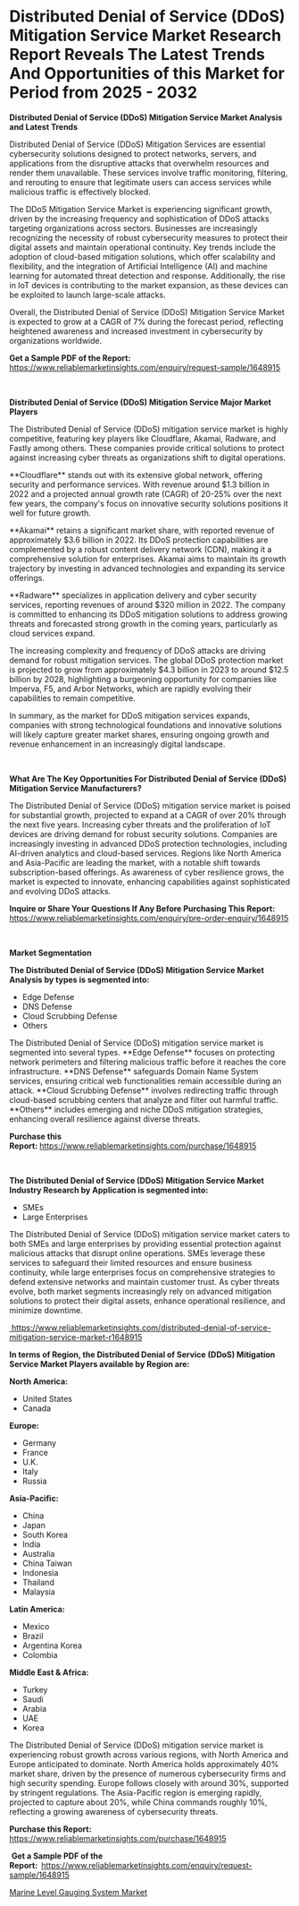 <p><h1>Distributed Denial of Service (DDoS) Mitigation Service Market Research Report Reveals The Latest Trends And Opportunities of this Market for Period from 2025 - 2032</h1></p><p><strong>Distributed Denial of Service (DDoS) Mitigation Service Market Analysis and Latest Trends</strong></p>
<p><p>Distributed Denial of Service (DDoS) Mitigation Services are essential cybersecurity solutions designed to protect networks, servers, and applications from the disruptive attacks that overwhelm resources and render them unavailable. These services involve traffic monitoring, filtering, and rerouting to ensure that legitimate users can access services while malicious traffic is effectively blocked. </p><p>The DDoS Mitigation Service Market is experiencing significant growth, driven by the increasing frequency and sophistication of DDoS attacks targeting organizations across sectors. Businesses are increasingly recognizing the necessity of robust cybersecurity measures to protect their digital assets and maintain operational continuity. Key trends include the adoption of cloud-based mitigation solutions, which offer scalability and flexibility, and the integration of Artificial Intelligence (AI) and machine learning for automated threat detection and response. Additionally, the rise in IoT devices is contributing to the market expansion, as these devices can be exploited to launch large-scale attacks.</p><p>Overall, the Distributed Denial of Service (DDoS) Mitigation Service Market is expected to grow at a CAGR of 7% during the forecast period, reflecting heightened awareness and increased investment in cybersecurity by organizations worldwide.</p></p>
<p><strong>Get a Sample PDF of the Report:&nbsp;</strong> <a href="https://www.reliablemarketinsights.com/enquiry/request-sample/1648915?utm_campaign=3584&utm_medium=2&utm_source=Github&utm_content=ia&utm_term=26032025&utm_id=distributed-denial-of-service-ddos-mitigation-service">https://www.reliablemarketinsights.com/enquiry/request-sample/1648915</a></p>
<p>&nbsp;</p>
<p><strong>Distributed Denial of Service (DDoS) Mitigation Service Major Market Players</strong></p>
<p><p>The Distributed Denial of Service (DDoS) mitigation service market is highly competitive, featuring key players like Cloudflare, Akamai, Radware, and Fastly among others. These companies provide critical solutions to protect against increasing cyber threats as organizations shift to digital operations.</p><p>**Cloudflare** stands out with its extensive global network, offering security and performance services. With revenue around $1.3 billion in 2022 and a projected annual growth rate (CAGR) of 20-25% over the next few years, the company's focus on innovative security solutions positions it well for future growth.</p><p>**Akamai** retains a significant market share, with reported revenue of approximately $3.6 billion in 2022. Its DDoS protection capabilities are complemented by a robust content delivery network (CDN), making it a comprehensive solution for enterprises. Akamai aims to maintain its growth trajectory by investing in advanced technologies and expanding its service offerings.</p><p>**Radware** specializes in application delivery and cyber security services, reporting revenues of around $320 million in 2022. The company is committed to enhancing its DDoS mitigation solutions to address growing threats and forecasted strong growth in the coming years, particularly as cloud services expand.</p><p>The increasing complexity and frequency of DDoS attacks are driving demand for robust mitigation services. The global DDoS protection market is projected to grow from approximately $4.3 billion in 2023 to around $12.5 billion by 2028, highlighting a burgeoning opportunity for companies like Imperva, F5, and Arbor Networks, which are rapidly evolving their capabilities to remain competitive.</p><p>In summary, as the market for DDoS mitigation services expands, companies with strong technological foundations and innovative solutions will likely capture greater market shares, ensuring ongoing growth and revenue enhancement in an increasingly digital landscape.</p></p>
<p>&nbsp;</p>
<p><strong>What Are The Key Opportunities For Distributed Denial of Service (DDoS) Mitigation Service Manufacturers?</strong></p>
<p><p>The Distributed Denial of Service (DDoS) mitigation service market is poised for substantial growth, projected to expand at a CAGR of over 20% through the next five years. Increasing cyber threats and the proliferation of IoT devices are driving demand for robust security solutions. Companies are increasingly investing in advanced DDoS protection technologies, including AI-driven analytics and cloud-based services. Regions like North America and Asia-Pacific are leading the market, with a notable shift towards subscription-based offerings. As awareness of cyber resilience grows, the market is expected to innovate, enhancing capabilities against sophisticated and evolving DDoS attacks.</p></p>
<p><strong>Inquire or Share Your Questions If Any Before Purchasing This Report:</strong> <a href="https://www.reliablemarketinsights.com/enquiry/pre-order-enquiry/1648915?utm_campaign=3584&utm_medium=2&utm_source=Github&utm_content=ia&utm_term=26032025&utm_id=distributed-denial-of-service-ddos-mitigation-service">https://www.reliablemarketinsights.com/enquiry/pre-order-enquiry/1648915</a></p>
<p>&nbsp;</p>
<p><strong>Market Segmentation</strong></p>
<p><strong>The Distributed Denial of Service (DDoS) Mitigation Service Market Analysis by types is segmented into:</strong></p>
<p><ul><li>Edge Defense</li><li>DNS Defense</li><li>Cloud Scrubbing Defense</li><li>Others</li></ul></p>
<p><p>The Distributed Denial of Service (DDoS) mitigation service market is segmented into several types. **Edge Defense** focuses on protecting network perimeters and filtering malicious traffic before it reaches the core infrastructure. **DNS Defense** safeguards Domain Name System services, ensuring critical web functionalities remain accessible during an attack. **Cloud Scrubbing Defense** involves redirecting traffic through cloud-based scrubbing centers that analyze and filter out harmful traffic. **Others** includes emerging and niche DDoS mitigation strategies, enhancing overall resilience against diverse threats.</p></p>
<p><strong>Purchase this Report:&nbsp;</strong><a href="https://www.reliablemarketinsights.com/purchase/1648915?utm_campaign=3584&utm_medium=2&utm_source=Github&utm_content=ia&utm_term=26032025&utm_id=distributed-denial-of-service-ddos-mitigation-service">https://www.reliablemarketinsights.com/purchase/1648915</a></p>
<p>&nbsp;</p>
<p><strong>The Distributed Denial of Service (DDoS) Mitigation Service Market Industry Research by Application is segmented into:</strong></p>
<p><ul><li>SMEs</li><li>Large Enterprises</li></ul></p>
<p><p>The Distributed Denial of Service (DDoS) mitigation service market caters to both SMEs and large enterprises by providing essential protection against malicious attacks that disrupt online operations. SMEs leverage these services to safeguard their limited resources and ensure business continuity, while large enterprises focus on comprehensive strategies to defend extensive networks and maintain customer trust. As cyber threats evolve, both market segments increasingly rely on advanced mitigation solutions to protect their digital assets, enhance operational resilience, and minimize downtime.</p></p>
<p><a href="https://www.reliablemarketinsights.com/distributed-denial-of-service-mitigation-service-market-r1648915?utm_campaign=3584&utm_medium=2&utm_source=Github&utm_content=ia&utm_term=26032025&utm_id=distributed-denial-of-service-ddos-mitigation-service">&nbsp;https://www.reliablemarketinsights.com/distributed-denial-of-service-mitigation-service-market-r1648915</a></p>
<p><strong>In terms of Region, the Distributed Denial of Service (DDoS) Mitigation Service Market Players available by Region are:</strong></p>
<p>
    <p> <strong> North America: </strong>
        <ul>
            <li>United States</li>
            <li>Canada</li>
        </ul>
        </p> 
    <p> <strong> Europe: </strong>
        <ul>
            <li>Germany</li>
            <li>France</li>
            <li>U.K.</li>
            <li>Italy</li>
            <li>Russia</li>
        </ul>
        </p> 
    <p> <strong> Asia-Pacific: </strong>
        <ul>
            <li>China</li>
            <li>Japan</li>
            <li>South Korea</li>
            <li>India</li>
            <li>Australia</li>
            <li>China Taiwan</li>
            <li>Indonesia</li>
            <li>Thailand</li>
            <li>Malaysia</li>
        </ul>
        </p> 
    <p> <strong> Latin America: </strong>
        <ul>
            <li>Mexico</li>
            <li>Brazil</li>
            <li>Argentina Korea</li>
            <li>Colombia</li>
        </ul>
        </p> 
    <p> <strong> Middle East & Africa: </strong>
        <ul>
            <li>Turkey</li>
            <li>Saudi</li>
            <li>Arabia</li>
            <li>UAE</li>
            <li>Korea</li>
        </ul>
    </p>
    </p>
<p><p>The Distributed Denial of Service (DDoS) mitigation service market is experiencing robust growth across various regions, with North America and Europe anticipated to dominate. North America holds approximately 40% market share, driven by the presence of numerous cybersecurity firms and high security spending. Europe follows closely with around 30%, supported by stringent regulations. The Asia-Pacific region is emerging rapidly, projected to capture about 20%, while China commands roughly 10%, reflecting a growing awareness of cybersecurity threats.</p></p>
<p><strong>Purchase this Report: </strong><a href="https://www.reliablemarketinsights.com/purchase/1648915?utm_campaign=3584&utm_medium=2&utm_source=Github&utm_content=ia&utm_term=26032025&utm_id=distributed-denial-of-service-ddos-mitigation-service">https://www.reliablemarketinsights.com/purchase/1648915</a></p>
<p>&nbsp;<strong>Get a Sample PDF of the Report:&nbsp;&nbsp;</strong><a href="https://www.reliablemarketinsights.com/enquiry/request-sample/1648915?utm_campaign=3584&utm_medium=2&utm_source=Github&utm_content=ia&utm_term=26032025&utm_id=distributed-denial-of-service-ddos-mitigation-service">https://www.reliablemarketinsights.com/enquiry/request-sample/1648915</a></p>
<p><strong></strong></p>
<p><p><a href="https://github.com/siertnamba7u/Market-Research-Report-List-1/blob/main/marine-level-gauging-system-market.md?utm_campaign=3584&utm_medium=2&utm_source=Github&utm_content=ia&utm_term=26032025&utm_id=distributed-denial-of-service-ddos-mitigation-service">Marine Level Gauging System Market</a></p></p>